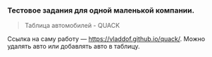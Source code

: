 ### Тестовое задания для одной маленькой компании. 
>Таблица автомобилей - QUACK

Ссылка на саму работу — https://vladdof.github.io/quack/.
Можно удалять авто или добавлять авто в таблицу. 
